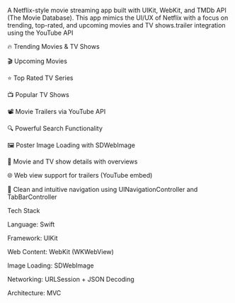 A  Netflix-style movie streaming app built with UIKit, WebKit, and TMDb API (The Movie Database). This app mimics the UI/UX of Netflix with a focus on trending, top-rated, and upcoming movies and TV shows.trailer integration using the YouTube API



🔥 Trending Movies & TV Shows

🎬 Upcoming Movies

⭐ Top Rated TV Series

📺 Popular TV Shows

📽 Movie Trailers via YouTube API

🔍 Powerful Search Functionality

🖼 Poster Image Loading with SDWebImage

📄 Movie and TV show details with overviews

🌐 Web view support for trailers (YouTube embed)

🧭 Clean and intuitive navigation using UINavigationController and TabBarController 


Tech Stack

Language: Swift

Framework: UIKit

Web Content: WebKit (WKWebView)

Image Loading: SDWebImage

Networking: URLSession + JSON Decoding

Architecture: MVC

